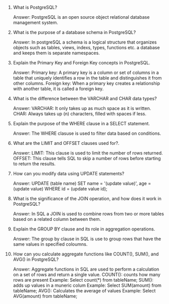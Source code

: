
1. What is PostgreSQL?

    Answer: PostgreSQL is an open source object relational database management system. 

2. What is the purpose of a database schema in PostgreSQL?

    Answer: In postgreSQL a schema is a logical structure that organizes objects such as tables, views, indexs, types, functions etc. a database and keeps them is separate namespaces. 

3. Explain the Primary Key and Foreign Key concepts in PostgreSQL.

    Answer: 
    Primary key: A primary key is a column or set of columns in a table that uniquely identifies a row in the table and distinguishes it from other columns. 
    Foreign key: When a primary key creates a relationship with another table, it is called a foreign key. 

4. What is the difference between the VARCHAR and CHAR data types?

    Answer: 
    VARCHAR: It only takes up as much space as it is written.
    CHAR: Always takes up (n) characters, filled with spaces if less. 

5. Explain the purpose of the WHERE clause in a SELECT statement.
   
    Answer: The WHERE clasuse is used to filter data based on conditions. 

6. What are the LIMIT and OFFSET clauses used for?.
    
    Answer: 
    LIMIT: This clause is used to limit the number of rows returned. 
    OFFSET: This clause tells SQL to skip a number of rows before starting to return the results. 

7. How can you modify data using UPDATE statements?
    
    Answer: 
    UPDATE (table name) SET name = '(update value)', age = (update value) WHERE id = (update value id);

8. What is the significance of the JOIN operation, and how does it work in PostgreSQL?
    
    Answer: In SQL a JOIN is used to combine rows from two or more tables based on a related column between them.

9. Explain the GROUP BY clause and its role in aggregation operations.
    
    Answer: The group by clause in SQL is use to group rows that have the same values in specified coloumns.

10. How can you calculate aggregate functions like COUNT(), SUM(), and AVG() in PostgreSQL?
    
    Answer: Aggregate functions in SQL are used to perform a calculation on a set of rows and return a single value. 
        COUNT(): counts how many rows are present
                Example: Select count(*) from tableName;
        SUM(): adds up values in a muneric colum
                Example: Select SUM(amount) from tableName;
        AVG(): Calculates the average of values
                Example: Select AVG(amount) from tableName;





